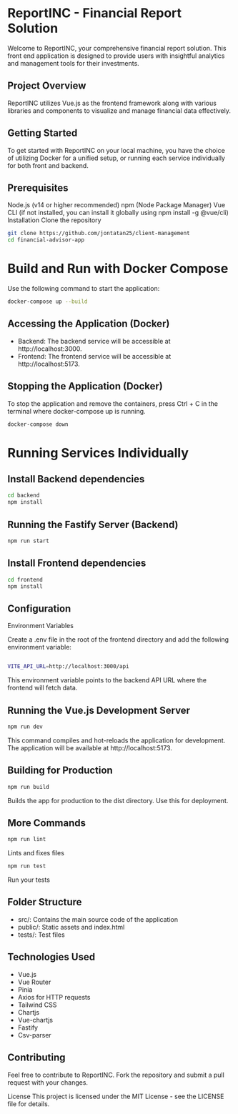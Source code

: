 # ReportINC - Financial Report Solution
Welcome to ReportINC, your comprehensive financial report solution. This front end application is designed to provide users with insightful analytics and management tools for their investments.

## Project Overview
ReportINC utilizes Vue.js as the frontend framework along with various libraries and components to visualize and manage financial data effectively.

## Getting Started
To get started with ReportINC on your local machine, you have the choice of utilizing Docker for a unified setup, or running each service individually for both front and backend.
## Prerequisites
Node.js (v14 or higher recommended)
npm (Node Package Manager)
Vue CLI (if not installed, you can install it globally using npm install -g @vue/cli)
Installation
Clone the repository

```bash
git clone https://github.com/jontatan25/client-management
cd financial-advisor-app
```
# Build and Run with Docker Compose
Use the following command to start the application:

```bash
docker-compose up --build

```
## Accessing the Application (Docker)
- Backend: The backend service will be accessible at http://localhost:3000.
- Frontend: The frontend service will be accessible at http://localhost:5173.

## Stopping the Application (Docker)
To stop the application and remove the containers, press Ctrl + C in the terminal where docker-compose up is running.

```bash
docker-compose down
```
# Running Services Individually
## Install Backend dependencies

```bash
cd backend
npm install
```
## Running the Fastify Server (Backend)
```bash
npm run start
```
## Install Frontend dependencies

```bash
cd frontend
npm install
```
## Configuration
Environment Variables

Create a .env file in the root of the frontend directory and add the following environment variable:

```bash

VITE_API_URL=http://localhost:3000/api
```
This environment variable points to the backend API URL where the frontend will fetch data.

## Running the Vue.js Development Server
```bash
npm run dev
```
This command compiles and hot-reloads the application for development. The application will be available at http://localhost:5173.

## Building for Production
```bash
npm run build
```
Builds the app for production to the dist directory. Use this for deployment.

## More Commands
```bash
npm run lint
```
Lints and fixes files

```bash
npm run test
```
Run your tests


## Folder Structure
- src/: Contains the main source code of the application
- public/: Static assets and index.html
- tests/: Test files
## Technologies Used
- Vue.js
- Vue Router
- Pinia
- Axios for HTTP requests
- Tailwind CSS
- Chartjs
- Vue-chartjs
- Fastify
- Csv-parser

## Contributing
Feel free to contribute to ReportINC. Fork the repository and submit a pull request with your changes.

License
This project is licensed under the MIT License - see the LICENSE file for details.
